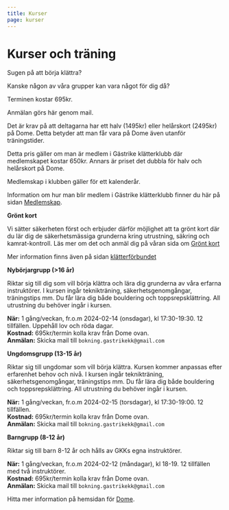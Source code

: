 ```yaml
---
title: Kurser
page: kurser
---
```


# Kurser och träning

Sugen på att börja klättra?

Kanske någon av våra grupper kan vara något för dig då?

Terminen kostar 695kr.

Anmälan görs här genom mail.

Det är krav på att deltagarna har ett halv (1495kr) eller helårskort (2495kr) på Dome. Detta betyder att man får vara på Dome även utanför träningstider.

Detta pris gäller om man är medlem i Gästrike klätterklubb där medlemskapet kostar 650kr. Annars är priset det dubbla för halv och helårskort på Dome.

Medlemskap i klubben gäller för ett kalenderår.

Information om hur man blir medlem i Gästrike klätterklubb finner du här på sidan [Medlemskap](./medlemskap).

**Grönt kort**

Vi sätter säkerheten först och erbjuder därför möjlighet att ta grönt kort där du lär dig de säkerhetsmässiga grunderna kring utrustning, säkring och kamrat-kontroll. Läs mer om det och anmäl dig på våran sida om <a href="/posts/Kurs Grönt kort">Grönt kort</a>

Mer information finns även på sidan <a href="https://www.klatterforbundet.se/utbildning/gront-och-rott-kort/" target="_blank">klätterförbundet</a>

**Nybörjargrupp (>16 år)**

Riktar sig till dig som vill börja klättra och lära dig grunderna av våra erfarna instruktörer. I kursen ingår teknikträning, säkerhetsgenomgångar,  träningstips mm. Du får lära dig både bouldering och toppsrepsklättring. All utrustning du behöver ingår i kursen.

**När:** 1 gång/veckan, fr.o.m 2024-02-14 (onsdagar), kl 17:30-19:30. 12 tillfällen. Uppehåll lov och röda dagar.\
**Kostnad:** 695kr/termin kolla krav från Dome ovan.\
**Anmälan:** Skicka mail till `bokning.gastrikekk@gmail.com`

**Ungdomsgrupp (13-15 år)**

Riktar sig till ungdomar som vill börja klättra. Kursen kommer anpassas efter erfarenhet behov och nivå. I kursen ingår teknikträning, säkerhetsgenomgångar, träningstips mm. Du får lära dig både bouldering och toppsrepsklättring. All utrustning du behöver ingår i kursen.

**När:** 1 gång/veckan, fr.o.m 2024-02-15 (torsdagar), kl 17:30-19:00. 12 tillfällen.\
**Kostnad:** 695kr/termin kolla krav från Dome ovan.\
**Anmälan:** Skicka mail till `bokning.gastrikekk@gmail.com`

**Barngrupp (8-12 år)**

Riktar sig till barn 8-12 år och hålls av GKKs egna instruktörer.

**När:** 1 gång/veckan, fr.o.m 2024-02-12 (måndagar), kl 18-19. 12 tillfällen med två instruktörer.\
**Kostnad:** 695kr/termin kolla krav från Dome ovan.\
**Anmälan:** Skicka mail till `bokning.gastrikekk@gmail.com`

Hitta mer information på hemsidan för <a href="https://www.thedome.se/" target="_blank">Dome</a>.
